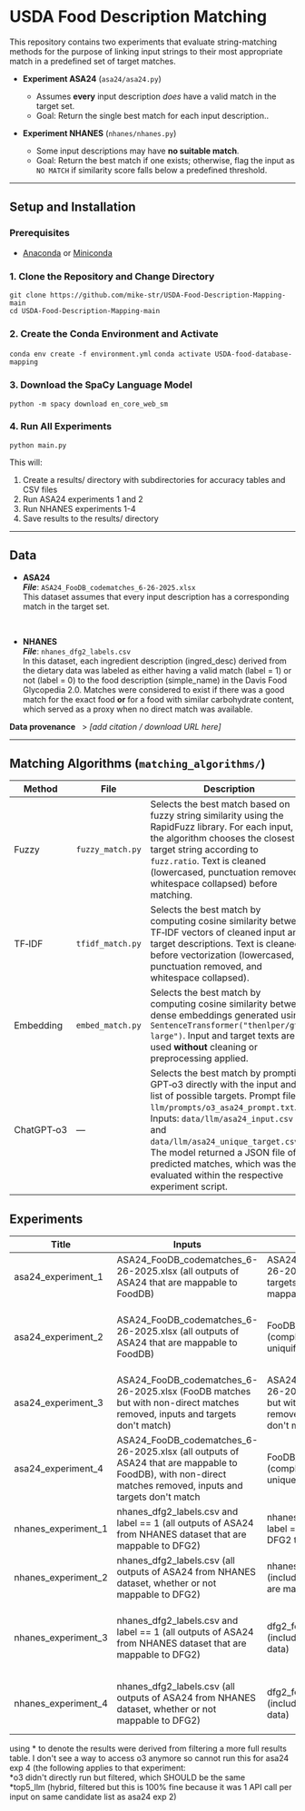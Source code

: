 # USDA Food Description Matching

This repository contains two experiments that evaluate string-matching methods for the purpose of linking input strings to their most appropriate match in a predefined set of target matches.

- **Experiment ASA24** (`asa24/asa24.py`)

  - Assumes **every** input description *does* have a valid match in the target set.
  - Goal: Return the single best match for each input description..

- **Experiment NHANES** (`nhanes/nhanes.py`)

  - Some input descriptions may have **no suitable match**.
  - Goal: Return the best match if one exists; otherwise, flag the input as `NO MATCH` if similarity score falls below a predefined threshold.

---

## Setup and Installation

### Prerequisites
- [Anaconda](https://www.anaconda.com/products/distribution) or [Miniconda](https://docs.conda.io/en/latest/miniconda.html)

### 1. Clone the Repository and Change Directory
`git clone https://github.com/mike-str/USDA-Food-Description-Mapping-main`<br>
`cd USDA-Food-Description-Mapping-main`
### 2. Create the Conda Environment and Activate
`conda env create -f environment.yml`
`conda activate USDA-food-database-mapping`
### 3. Download the SpaCy Language Model
`python -m spacy download en_core_web_sm`
### 4. Run All Experiments
`python main.py`

This will:

1. Create a results/ directory with subdirectories for accuracy tables and CSV files
2. Run ASA24 experiments 1 and 2
3. Run NHANES experiments 1-4
4. Save results to the results/ directory

---

## Data
- **ASA24**<br>
***File***: `ASA24_FooDB_codematches_6-26-2025.xlsx`<br>
This dataset assumes that every input description has a corresponding match in the target set.

<br>

- **NHANES**<br>
***File***: `nhanes_dfg2_labels.csv`<br>
In this dataset, each ingredient description (ingred_desc) derived from the dietary data was labeled as either having a valid match (label = 1) or not (label = 0) to the food description (simple_name) in the Davis Food Glycopedia 2.0. Matches were considered to exist if there was a good match for the exact food **or** for a food with similar carbohydrate content, which served as a proxy when no direct match was available.

**Data provenance**   > *[add citation / download URL here]*

---

## Matching Algorithms (`matching_algorithms/`)

| Method         | File              | Description                                                                                                                                                                                                                   |
|----------------|------------------|-------------------------------------------------------------------------------------------------------------------------------------------------------------------------------------------------------------------------------|
| Fuzzy          | `fuzzy_match.py` | Selects the best match based on fuzzy string similarity using the RapidFuzz library. For each input, the algorithm chooses the closest target string according to `fuzz.ratio`. Text is cleaned (lowercased, punctuation removed, whitespace collapsed) before matching. |
| TF‑IDF         | `tfidf_match.py` | Selects the best match by computing cosine similarity between TF‑IDF vectors of cleaned input and target descriptions. Text is cleaned before vectorization (lowercased, punctuation removed, and whitespace collapsed).                                                                                                                              |
| Embedding      | `embed_match.py` | Selects the best match by computing cosine similarity between dense embeddings generated using `SentenceTransformer("thenlper/gte-large")`. Input and target texts are used **without** cleaning or preprocessing applied.                                                                 |
| ChatGPT‑o3     | —                | Selects the best match by prompting GPT‑o3 directly with the input and list of possible targets. Prompt file: `llm/prompts/o3_asa24_prompt.txt`. Inputs: `data/llm/asa24_input.csv` and `data/llm/asa24_unique_target.csv`. The model returned a JSON file of predicted matches, which was then evaluated within the respective experiment script.                                                                 |

## Experiments
| Title                  | Inputs                                                                                                   | Targets                                                                                                 | Methods                                                                                                                  |
|------------------------|---------------------------------------------------------------------------------------------------------|---------------------------------------------------------------------------------------------------------|--------------------------------------------------------------------------------------------------------------------------|
| asa24_experiment_1     | ASA24_FooDB_codematches_6-26-2025.xlsx (all outputs of ASA24 that are mappable to FoodDB)                 | ASA24_FooDB_codematches_6-26-2025.xlsx (only contains targets from FoodDB that are mappable)            | fuzzy, tf-idf, embed, o3 |
| asa24_experiment_2     | ASA24_FooDB_codematches_6-26-2025.xlsx (all outputs of ASA24 that are mappable to FoodDB)                 | FooDB_Unique_Descriptions.csv (complete database of FoodDB, uniquified)                                 | fuzzy, tf-idf, embed, o3, top5_llm (hybrid) |
| asa24_experiment_3     | ASA24_FooDB_codematches_6-26-2025.xlsx (FooDB matches but with non-direct matches removed, inputs and targets don't match) | ASA24_FooDB_codematches_6-26-2025.xlsx (FooDB matches but with non-direct matches removed, inputs and targets don't match) | none |
| asa24_experiment_4     | ASA24_FooDB_codematches_6-26-2025.xlsx (all outputs of ASA24 that are mappable to FoodDB), with non-direct matches removed, inputs and targets don't match                                                                                                         | FooDB_Unique_Descriptions.csv (complete database of FoodDB, unique)                                                                                                        | fuzzy, tf-idf, embed, *o3, *top5_llm  |
| nhanes_experiment_1    | nhanes_dfg2_labels.csv and label == 1 (all outputs of ASA24 from NHANES dataset that are mappable to DFG2) | nhanes_dfg2_labels.csv and label == 1 (includes all targets in DFG2 that are mappable)                  | fuzzy, tfidf, embed, o3 |
| nhanes_experiment_2    | nhanes_dfg2_labels.csv (all outputs of ASA24 from NHANES dataset, whether or not mappable to DFG2)        | nhanes_dfg2_labels.csv (includes all targets in DFG2 that are mappable)                                 | fuzzy, tfidf, embed, o3 |
| nhanes_experiment_3    | nhanes_dfg2_labels.csv and label == 1 (all outputs of ASA24 from NHANES dataset that are mappable to DFG2) | dfg2_food_descriptions.csv (includes complete list of DFG2 data)                                        | fuzzy, tfidf, embed, o3, top5_llm (hybrid) |
| nhanes_experiment_4    | nhanes_dfg2_labels.csv (all outputs of ASA24 from NHANES dataset, whether or not mappable to DFG2)        | dfg2_food_descriptions.csv (includes complete list of DFG2 data)                                        | fuzzy, tfidf, embed, o3, claude |

using * to denote the results were derived from filtering a more full results table. I don't see a way to access o3 anymore so cannot run this for asa24 exp 4 (the following applies to that experiment:
<br>*o3 didn't directly run but filtered, which SHOULD be the same
<br>*top5_llm (hybrid, filtered but this is 100% fine because it was 1 API call per input on same candidate list as asa24 exp 2)
